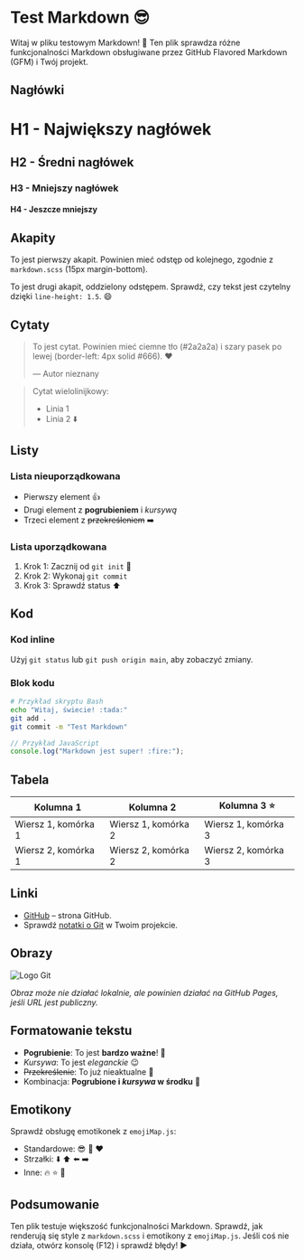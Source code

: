 # Test Markdown :sunglasses:

Witaj w pliku testowym Markdown! :rocket: Ten plik sprawdza różne funkcjonalności Markdown obsługiwane przez GitHub Flavored Markdown (GFM) i Twój projekt.

## Nagłówki

# H1 - Największy nagłówek
## H2 - Średni nagłówek
### H3 - Mniejszy nagłówek
#### H4 - Jeszcze mniejszy

## Akapity

To jest pierwszy akapit. Powinien mieć odstęp od kolejnego, zgodnie z `markdown.scss` (15px margin-bottom).

To jest drugi akapit, oddzielony odstępem. Sprawdź, czy tekst jest czytelny dzięki `line-height: 1.5`. :smile:

## Cytaty

> To jest cytat. Powinien mieć ciemne tło (#2a2a2a) i szary pasek po lewej (border-left: 4px solid #666). :heart:
>
> — Autor nieznany

> Cytat wielolinijkowy:
> - Linia 1
> - Linia 2 :arrow_down:

## Listy

### Lista nieuporządkowana
- Pierwszy element :thumbsup:
- Drugi element z **pogrubieniem** i *kursywą*
- Trzeci element z ~~przekreśleniem~~ :arrow_right:

### Lista uporządkowana
1. Krok 1: Zacznij od `git init` :rocket:
2. Krok 2: Wykonaj `git commit`
3. Krok 3: Sprawdź status :arrow_up:

## Kod

### Kod inline
Użyj `git status` lub `git push origin main`, aby zobaczyć zmiany.

### Blok kodu
```bash
# Przykład skryptu Bash
echo "Witaj, świecie! :tada:"
git add .
git commit -m "Test Markdown"
```

```javascript
// Przykład JavaScript
console.log("Markdown jest super! :fire:");
```

## Tabela

| Kolumna 1       | Kolumna 2       | Kolumna 3 :star: |
|-----------------|-----------------|------------------|
| Wiersz 1, komórka 1 | Wiersz 1, komórka 2 | Wiersz 1, komórka 3 |
| Wiersz 2, komórka 1 | Wiersz 2, komórka 2 | Wiersz 2, komórka 3 |

## Linki

- [GitHub](https://github.com) – strona GitHub.
- Sprawdź [notatki o Git](./Sem2/git-komendy.md) w Twoim projekcie.

## Obrazy

![Logo Git](https://git-scm.com/images/logos/downloads/Git-Icon-1788C.png)

*Obraz może nie działać lokalnie, ale powinien działać na GitHub Pages, jeśli URL jest publiczny.*

## Formatowanie tekstu

- **Pogrubienie**: To jest **bardzo ważne**! :muscle:
- *Kursywa*: To jest *eleganckie* :wink:
- ~~Przekreślenie~~: To już nieaktualne :no_good:
- Kombinacja: **Pogrubione i *kursywa* w środku** :tada:

## Emotikony

Sprawdź obsługę emotikonek z `emojiMap.js`:
- Standardowe: :sunglasses: :rocket: :heart:
- Strzałki: :arrow_down: :arrow_up: :arrow_left: :arrow_right:
- Inne: :fire: :star: :tada:

## Podsumowanie

Ten plik testuje większość funkcjonalności Markdown. Sprawdź, jak renderują się style z `markdown.scss` i emotikony z `emojiMap.js`. Jeśli coś nie działa, otwórz konsolę (F12) i sprawdź błędy! :arrow_forward: